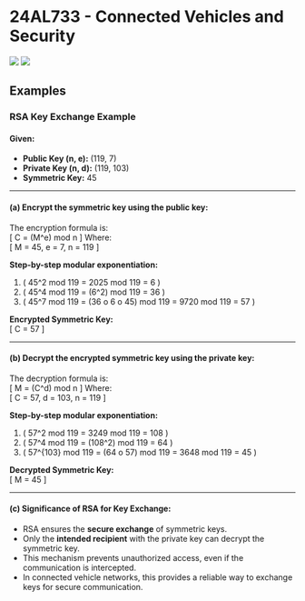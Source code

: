 # 24AL733 - Connected Vehicles and Security 
![](https://img.shields.io/badge/PG-blue) ![](https://img.shields.io/badge/Subject-CVS-blue) <br/>

## Examples 

### RSA Key Exchange Example

#### Given:
- **Public Key (n, e):** (119, 7)  
- **Private Key (n, d):** (119, 103)  
- **Symmetric Key:** 45  

---

#### (a) Encrypt the symmetric key using the public key:
The encryption formula is:  
\[
C = (M^e) mod n
\]
Where:  
\[
M = 45,  e = 7, n = 119
\]

**Step-by-step modular exponentiation:**  
1. \( 45^2 mod 119 = 2025 mod 119 = 6 \)  
2. \( 45^4 mod 119 = (6^2) mod 119 = 36 \)  
3. \( 45^7 mod 119 = (36 o 6 o 45) mod 119 = 9720 mod 119 = 57 \)  

**Encrypted Symmetric Key:**  
\[
C = 57
\]

---

#### (b) Decrypt the encrypted symmetric key using the private key:
The decryption formula is:  
\[
M = (C^d) mod n
\]
Where:  
\[
C = 57, d = 103, n = 119
\]

**Step-by-step modular exponentiation:**  
1. \( 57^2 mod 119 = 3249 mod 119 = 108 \)  
2. \( 57^4 mod 119 = (108^2) mod 119 = 64 \)  
3. \( 57^{103} mod 119 = (64 o 57) mod 119 = 3648 mod 119 = 45 \)  

**Decrypted Symmetric Key:**  
\[
M = 45
\]

---

#### (c) Significance of RSA for Key Exchange:
- RSA ensures the **secure exchange** of symmetric keys.  
- Only the **intended recipient** with the private key can decrypt the symmetric key.  
- This mechanism prevents unauthorized access, even if the communication is intercepted.  
- In connected vehicle networks, this provides a reliable way to exchange keys for secure communication.
